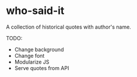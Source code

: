 # who-said-it

A collection of historical quotes with author's name.

TODO:
* Change background
* Change font
* Modularize JS
* Serve quotes from API
